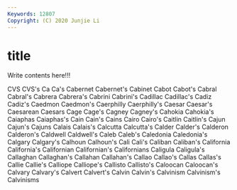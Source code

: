 ```yaml
---
Keywords: 12807
Copyright: (C) 2020 Junjie Li
---
```


# title

Write contents here!!!
 
CVS 
CVS's 
Ca 
Ca's 
Cabernet 
Cabernet's 
Cabinet
Cabot 
Cabot's 
Cabral 
Cabral's 
Cabrera 
Cabrera's 
Cabrini 
Cabrini's 
Cadillac 
Cadillac's
Cadiz 
Cadiz's 
Caedmon 
Caedmon's 
Caerphilly 
Caerphilly's 
Caesar 
Caesar's 
Caesarean 
Caesars
Cage 
Cage's 
Cagney 
Cagney's 
Cahokia 
Cahokia's 
Caiaphas 
Caiaphas's 
Cain 
Cain's
Cains 
Cairo 
Cairo's 
Caitlin 
Caitlin's 
Cajun 
Cajun's 
Cajuns 
Calais 
Calais's
Calcutta 
Calcutta's 
Calder 
Calder's 
Calderon 
Calderon's 
Caldwell 
Caldwell's 
Caleb 
Caleb's
Caledonia 
Caledonia's 
Calgary 
Calgary's 
Calhoun 
Calhoun's 
Cali 
Cali's 
Caliban 
Caliban's
California 
California's 
Californian 
Californian's 
Californians 
Caligula 
Caligula's 
Callaghan 
Callaghan's 
Callahan
Callahan's 
Callao 
Callao's 
Callas 
Callas's 
Callie 
Callie's 
Calliope 
Calliope's 
Callisto
Callisto's 
Caloocan 
Caloocan's 
Calvary 
Calvary's 
Calvert 
Calvert's 
Calvin 
Calvin's 
Calvinism
Calvinism's 
Calvinisms 
